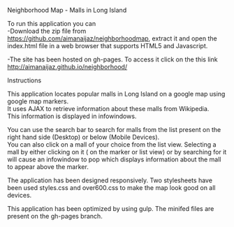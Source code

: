 Neighborhood Map - Malls in Long Island

To run this application you can  
-Download the zip file from https://github.com/aimanaijaz/neighborhoodmap, extract it and open the index.html file in a web browser that supports HTML5 and Javascript.      

-The site has been hosted on gh-pages. To access it click on the this link http://aimanaijaz.github.io/neighborhood/

Instructions

This application locates popular malls in Long Island on a google map using google map markers.   
It uses AJAX to retrieve information about these malls from Wikipedia.   
This information is displayed in infowindows.  

You can use the search bar to search for malls from the list present on the right hand side (Desktop) or below (Mobile Devices).    
You can also click on a mall of your choice from the list view. 
Selecting a mall by either clicking on it ( on the marker or list view) or by searching for it will cause an infowindow to pop which displays information about the mall to appear above the marker.   

The application has been designed responsively. Two stylesheets have been used styles.css and over600.css to make the map look good on all devices.   

This application has been optimized by using gulp. The minifed files are present on the gh-pages branch.  




